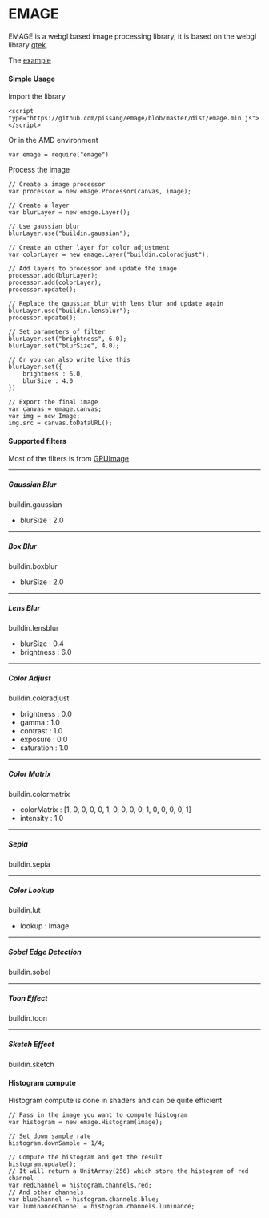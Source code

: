 EMAGE
==========

EMAGE is a webgl based image processing library, it is based on the webgl library [qtek](https://github.com/pissang/qtek).

The [example](http://pissang.github.com/emage/example/#/) 

#### Simple Usage

Import the library
	
	<script type="https://github.com/pissang/emage/blob/master/dist/emage.min.js"></script>

Or in the AMD environment
	
	var emage =	require("emage")

Process the image


	// Create a image processor
	var processor = new emage.Processor(canvas, image);
	
	// Create a layer
	var blurLayer = new emage.Layer();	
	
	// Use gaussian blur
	blurLayer.use("buildin.gaussian");
	
	// Create an other layer for color adjustment
	var colorLayer = new emage.Layer("buildin.coloradjust");
	
	// Add layers to processor and update the image
	processor.add(blurLayer);
	processor.add(colorLayer);
	processor.update();
	
	// Replace the gaussian blur with lens blur and update again
	blurLayer.use("buildin.lensblur");
	processor.update();
	
	// Set parameters of filter
	blurLayer.set("brightness", 6.0);
	blurLayer.set("blurSize", 4.0);
	
	// Or you can also write like this
	blurLayer.set({
		brightness : 6.0,
		blurSize : 4.0
	})
	
	// Export the final image
	var canvas = emage.canvas;
	var img = new Image;
	img.src = canvas.toDataURL();
	

#### Supported filters

Most of the filters is from [GPUImage](https://github.com/BradLarson/GPUImage)

-----
##### Gaussian Blur

buildin.gaussian

+ blurSize : 2.0

-----
##### Box Blur

buildin.boxblur

+ blurSize : 2.0

-----
##### Lens Blur

buildin.lensblur

+ blurSize : 0.4
+ brightness : 6.0

-----
##### Color Adjust

buildin.coloradjust

+ brightness : 0.0
+ gamma : 1.0
+ contrast : 1.0
+ exposure : 0.0
+ saturation : 1.0

-----
##### Color Matrix

buildin.colormatrix

+ colorMatrix : [1, 0, 0, 0, 0, 1, 0, 0, 0, 0, 1, 0, 0, 0, 0, 1]
+ intensity : 1.0

-----
##### Sepia

buildin.sepia

-----
##### Color Lookup

buildin.lut

+ lookup : Image

-----
##### Sobel Edge Detection

buildin.sobel

-----
##### Toon Effect

buildin.toon

-----
##### Sketch Effect

buildin.sketch


#### Histogram compute

Histogram compute is done in shaders and can be quite efficient
	
	// Pass in the image you want to compute histogram
	var histogram = new emage.Histogram(image);
	
	// Set down sample rate
	histogram.downSample = 1/4;
	
	// Compute the histogram and get the result
	histogram.update();	
	// It will return a UnitArray(256) which store the histogram of red channel
	var redChannel = histogram.channels.red;
	// And other channels
	var blueChannel = histogram.channels.blue;
	var luminanceChannel = histogram.channels.luminance;

